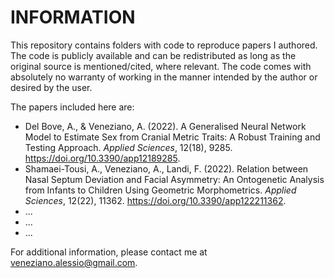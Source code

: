 # INFORMATION

This repository contains folders with code to reproduce papers I authored. The code is publicly available and can be redistributed as long as the original source is mentioned/cited, where relevant. The code comes with absolutely no warranty of working in the manner intended by the author or desired by the user.

The papers included here are:

- Del Bove, A., & Veneziano, A. (2022). A Generalised Neural Network Model to Estimate Sex from Cranial Metric Traits: A Robust Training and Testing Approach. _Applied Sciences_, 12(18), 9285. https://doi.org/10.3390/app12189285.
- Shamaei-Tousi, A., Veneziano, A., Landi, F. (2022). Relation between Nasal Septum Deviation and Facial Asymmetry: An Ontogenetic Analysis from Infants to Children Using Geometric Morphometrics. _Applied Sciences_, 12(22), 11362. https://doi.org/10.3390/app122211362.
- ...
- ...
- ...

For additional information, please contact me at veneziano.alessio@gmail.com.
